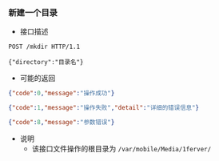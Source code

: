 ### 新建一个目录

- 接口描述

```
POST /mkdir HTTP/1.1

{"directory":"目录名"}
```

- 可能的返回

```json
{"code":0,"message":"操作成功"}
```
```json
{"code":1,"message":"操作失败","detail":"详细的错误信息"}
```
```json
{"code":8,"message":"参数错误"}
```

- 说明
    - 该接口文件操作的根目录为 ```/var/mobile/Media/1ferver/```
